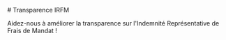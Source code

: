 # Transparence IRFM

Aidez-nous à améliorer la transparence sur l'Indemnité Représentative de Frais de Mandat !
